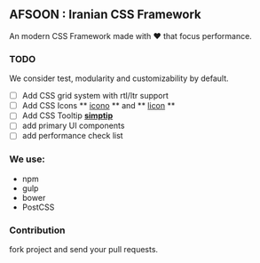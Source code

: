 ## AFSOON : Iranian CSS Framework
An modern CSS Framework made with ❤️ that focus performance.

### TODO
We consider test, modularity and customizability by default.
- [ ] Add CSS grid system with rtl/ltr support
- [ ] Add CSS Icons ** [icono](https://github.com/saeedalipoor/icono) ** and ** [licon](https://github.com/siamak/licon) **
- [ ] Add CSS Tooltip **[simptip](https://github.com/arashmanteghi/simptip)**
- [ ] add primary UI components
- [ ] add performance check list

### We use:
- npm
- gulp
- bower
- PostCSS

### Contribution

fork project and send your pull requests.
